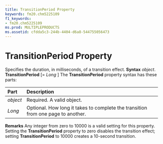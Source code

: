 ```yaml
---
title: TransitionPeriod Property
keywords: fm20.chm5225109
f1_keywords:
- fm20.chm5225109
ms.prod: MULTIPLEPRODUCTS
ms.assetid: cfdda5c3-244b-4404-d6a8-544755056473
---
```



# TransitionPeriod Property



Specifies the duration, in milliseconds, of a transition effect.
 **Syntax**
 _object_. **TransitionPeriod** [= _Long_ ]
The  **TransitionPeriod** property syntax has these parts:


|**Part**|**Description**|
|:-----|:-----|
| _object_|Required. A valid object.|
| _Long_|Optional. How long it takes to complete the transition from one page to another.|
 **Remarks**
Any integer from zero to 10000 is a valid setting for this property. Setting the  **TransitionPeriod** property to zero disables the transition effect; setting **TransitionPeriod** to 10000 creates a 10-second transition.

